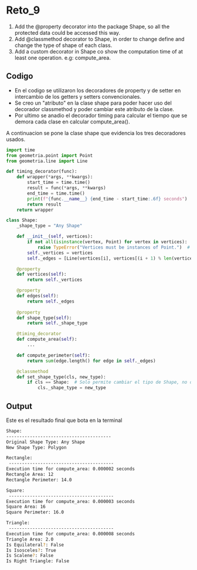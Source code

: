 # Reto_9

1. Add the @property decorator into the package Shape, so all the protected data could be accessed this way.
2. Add @classmethod decorator to Shape, in order to change define and change the type of shape of each class.
3. Add a custom decorator in Shape co show the computation time of at least one operation. e.g: compute_area.

## Codigo

- En el codigo se utilizaron los decoradores de property y de setter en intercambio de los getters y setters convencionales.
- Se creo un "atributo" en la clase shape para poder hacer uso del decorador classmethod y poder cambiar este atributo de la clase.
- Por ultimo se anadio el decorador timing para calcular el tiempo que se demora cada clase en calcular compute_area().

A continuacion se pone la clase shape que evidencia los tres decoradores usados.
```python
import time
from geometria.point import Point
from geometria.line import Line

def timing_decorator(func):
    def wrapper(*args, **kwargs):
        start_time = time.time()
        result = func(*args, **kwargs)
        end_time = time.time()
        print(f"{func.__name__} {end_time - start_time:.6f} seconds")
        return result
    return wrapper

class Shape:
    _shape_type = "Any Shape"

    def __init__(self, vertices):
        if not all(isinstance(vertex, Point) for vertex in vertices):
            raise TypeError("Vertices must be instances of Point.")  # verifica que el argumento sea un objeto Point
        self._vertices = vertices
        self._edges = [Line(vertices[i], vertices[(i + 1) % len(vertices)]) for i in range(len(vertices))]

    @property
    def vertices(self):
        return self._vertices

    @property
    def edges(self):
        return self._edges
    
    @property
    def shape_type(self):
        return self._shape_type

    @timing_decorator
    def compute_area(self):
        ...

    def compute_perimeter(self):
        return sum(edge.length() for edge in self._edges)

    @classmethod
    def set_shape_type(cls, new_type):
        if cls == Shape:  # Solo permite cambiar el tipo de Shape, no de subclases
            cls._shape_type = new_type
```
## Output
Este es el resultado final que bota en la terminal

```bash
Shape:
----------------------------------------
Original Shape Type: Any Shape
New Shape Type: Polygon

Rectangle:
 ----------------------------------------        
Execution time for compute_area: 0.000002 seconds
Rectangle Area: 12
Rectangle Perimeter: 14.0

Square:
 ----------------------------------------        
Execution time for compute_area: 0.000003 seconds
Square Area: 16
Square Perimeter: 16.0

Triangle:
 ----------------------------------------
Execution time for compute_area: 0.000008 seconds
Triangle Area: 2.0
Is Equilateral?: False
Is Isosceles?: True
Is Scalene?: False
Is Right Triangle: False
```
